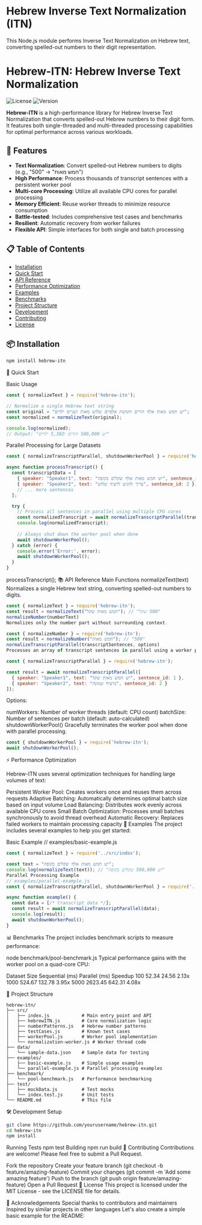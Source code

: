 # Hebrew Inverse Text Normalization (ITN)

This Node.js module performs Inverse Text Normalization on Hebrew text, converting spelled-out numbers to their digit representation.


# Hebrew-ITN: Hebrew Inverse Text Normalization

![License](https://img.shields.io/badge/license-MIT-blue.svg)
![Version](https://img.shields.io/badge/version-1.0.0-green.svg)

**Hebrew-ITN** is a high-performance library for Hebrew Inverse Text Normalization that converts spelled-out Hebrew numbers to their digit form. It features both single-threaded and multi-threaded processing capabilities for optimal performance across various workloads.

## 🌟 Features

- **Text Normalization**: Convert spelled-out Hebrew numbers to digits (e.g., "חמש מאות" → "500")
- **High Performance**: Process thousands of transcript sentences with a persistent worker pool
- **Multi-core Processing**: Utilize all available CPU cores for parallel processing
- **Memory Efficient**: Reuse worker threads to minimize resource consumption
- **Battle-tested**: Includes comprehensive test cases and benchmarks
- **Resilient**: Automatic recovery from worker failures
- **Flexible API**: Simple interfaces for both single and batch processing

## 📋 Table of Contents

- [Installation](#-installation)
- [Quick Start](#-quick-start)
- [API Reference](#-api-reference)
- [Performance Optimization](#-performance-optimization)
- [Examples](#-examples)
- [Benchmarks](#-benchmarks)
- [Project Structure](#-project-structure)
- [Development](#-development)
- [Contributing](#-contributing)
- [License](#-license)

## 📦 Installation

```bash
npm install hebrew-itn
````
🚀 Quick Start

Basic Usage
````javascript
const { normalizeText } = require('hebrew-itn');

// Normalize a single Hebrew text string
const original = "יש חמש מאות אלף הורים וחמשת אלפיים שלוש מאות ושניים ילדים";
const normalized = normalizeText(original);

console.log(normalized);
// Output: "יש 500,000 הורים ו5,302 ילדים"
````

Parallel Processing for Large Datasets

````javascript
const { normalizeTranscriptParallel, shutdownWorkerPool } = require('hebrew-itn');

async function processTranscript() {
  const transcriptData = [
    { speaker: "Speaker1", text: "יש חמש מאות אלף שקלים בקופה", sentence_id: 1 },
    { speaker: "Speaker2", text: "צריך להגיע לרציף שלוש", sentence_id: 2 },
    // ... more sentences
  ];

  try {
    // Process all sentences in parallel using multiple CPU cores
    const normalizedTranscript = await normalizeTranscriptParallel(transcriptData);
    console.log(normalizedTranscript);
    
    // Always shut down the worker pool when done
    await shutdownWorkerPool();
  } catch (error) {
    console.error('Error:', error);
    await shutdownWorkerPool();
  }
}
````


processTranscript();
📚 API Reference
Main Functions
normalizeText(text)
Normalizes a single Hebrew text string, converting spelled-out numbers to digits.

````javascript
const { normalizeText } = require('hebrew-itn');
const result = normalizeText("חמש מאות שקל"); // "500 שקל"
normalizeNumber(numberText)
Normalizes only the number part without surrounding context.

const { normalizeNumber } = require('hebrew-itn');
const result = normalizeNumber("חמש מאות"); // "500"
normalizeTranscriptParallel(transcriptSentences, options)
Processes an array of transcript sentences in parallel using a worker pool.

const { normalizeTranscriptParallel } = require('hebrew-itn');

const result = await normalizeTranscriptParallel([
  { speaker: "Speaker1", text: "יש חמש מאות שקל", sentence_id: 1 },
  { speaker: "Speaker2", text: "ברציף שמונה", sentence_id: 2 }
]);


````
Options:

numWorkers: Number of worker threads (default: CPU count)
batchSize: Number of sentences per batch (default: auto-calculated)
shutdownWorkerPool()
Gracefully terminates the worker pool when done with parallel processing.

````javascript
const { shutdownWorkerPool } = require('hebrew-itn');
await shutdownWorkerPool();

````
⚡ Performance Optimization

Hebrew-ITN uses several optimization techniques for handling large volumes of text:

Persistent Worker Pool: Creates workers once and reuses them across requests
Adaptive Batching: Automatically determines optimal batch size based on input volume
Load Balancing: Distributes work evenly across available CPU cores
Small Batch Optimization: Processes small batches synchronously to avoid thread overhead
Automatic Recovery: Replaces failed workers to maintain processing capacity
📝 Examples
The project includes several examples to help you get started:

Basic Example
// examples/basic-example.js

````javascript
const { normalizeText } = require('../src/index');

const text = "יש חמש מאות אלף שקלים בקופה";
console.log(normalizeText(text)); // "יש 500,000 שקלים בקופה"
Parallel Processing Example
// examples/parallel-example.js
const { normalizeTranscriptParallel, shutdownWorkerPool } = require('../src/index');

async function example() {
  const data = [/* transcript data */];
  const result = await normalizeTranscriptParallel(data);
  console.log(result);
  await shutdownWorkerPool();
}

````
📊 Benchmarks
The project includes benchmark scripts to measure performance:

node benchmark/pool-benchmark.js
Typical performance gains with the worker pool on a quad-core CPU:

Dataset Size	Sequential (ms)	Parallel (ms)	Speedup
100	52.34	24.56	2.13x
1000	524.67	132.78	3.95x
5000	2623.45	642.31	4.08x

📂 Project Structure

````
hebrew-itn/
├── src/
│   ├── index.js            # Main entry point and API
│   ├── hebrewITN.js        # Core normalization logic
│   ├── numberPatterns.js   # Hebrew number patterns
│   ├── testCases.js        # Known test cases
│   ├── workerPool.js       # Worker pool implementation
│   └── normalization-worker.js # Worker thread code
├── data/
│   └── sample-data.json    # Sample data for testing
├── examples/
│   ├── basic-example.js    # Simple usage examples
│   └── parallel-example.js # Parallel processing examples
├── benchmark/
│   └── pool-benchmark.js   # Performance benchmarking
├── test/
│   ├── mockData.js         # Test mocks
│   └── index.test.js       # Unit tests
└── README.md               # This file

````
🛠️ Development
Setup

```bash
git clone https://github.com/yourusername/hebrew-itn.git
cd hebrew-itn
npm install
````

Running Tests
npm test
Building
npm run build
🤝 Contributing
Contributions are welcome! Please feel free to submit a Pull Request.

Fork the repository
Create your feature branch (git checkout -b feature/amazing-feature)
Commit your changes (git commit -m 'Add some amazing feature')
Push to the branch (git push origin feature/amazing-feature)
Open a Pull Request
📄 License
This project is licensed under the MIT License - see the LICENSE file for details.

🙏 Acknowledgements
Special thanks to contributors and maintainers
Inspired by similar projects in other languages
Let's also create a simple basic example for the README:

